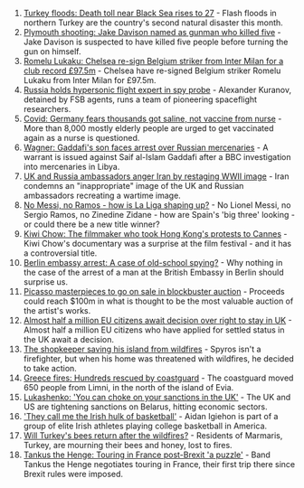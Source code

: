 1. [Turkey floods: Death toll near Black Sea rises to 27](https://www.bbc.co.uk/news/world-europe-58200296) - Flash floods in northern Turkey are the country's second natural disaster this month.
2. [Plymouth shooting: Jake Davison named as gunman who killed five](https://www.bbc.co.uk/news/uk-england-devon-58197414) - Jake Davison is suspected to have killed five people before turning the gun on himself.
3. [Romelu Lukaku: Chelsea re-sign Belgium striker from Inter Milan for a club record £97.5m](https://www.bbc.co.uk/sport/football/58111490) - Chelsea have re-signed Belgium striker Romelu Lukaku from Inter Milan for £97.5m.
4. [Russia holds hypersonic flight expert in spy probe](https://www.bbc.co.uk/news/world-europe-58186033) - Alexander Kuranov, detained by FSB agents, runs a team of pioneering spaceflight researchers.
5. [Covid: Germany fears thousands got saline, not vaccine from nurse](https://www.bbc.co.uk/news/world-europe-58186032) - More than 8,000 mostly elderly people are urged to get vaccinated again as a nurse is questioned.
6. [Wagner: Gaddafi's son faces arrest over Russian mercenaries](https://www.bbc.co.uk/news/world-africa-58191433) - A warrant is issued against Saif al-Islam Gaddafi after a BBC investigation into mercenaries in Libya.
7. [UK and Russia ambassadors anger Iran by restaging WWII image](https://www.bbc.co.uk/news/world-middle-east-58186006) - Iran condemns an "inappropriate" image of the UK and Russian ambassadors recreating a wartime image.
8. [No Messi, no Ramos - how is La Liga shaping up?](https://www.bbc.co.uk/sport/football/58092275) - No Lionel Messi, no Sergio Ramos, no Zinedine Zidane - how are Spain's 'big three' looking - or could there be a new title winner?
9. [Kiwi Chow: The filmmaker who took Hong Kong's protests to Cannes](https://www.bbc.co.uk/news/world-asia-58196411) - Kiwi Chow's documentary was a surprise at the film festival - and it has a controversial title.
10. [Berlin embassy arrest: A case of old-school spying?](https://www.bbc.co.uk/news/uk-58185957) - Why nothing in the case of the arrest of a man at the British Embassy in Berlin should surprise us.
11. [Picasso masterpieces to go on sale in blockbuster auction](https://www.bbc.co.uk/news/world-us-canada-58185744) - Proceeds could reach $100m in what is thought to be the most valuable auction of the artist's works.
12. [Almost half a million EU citizens await decision over right to stay in UK](https://www.bbc.co.uk/news/uk-58188657) - Almost half a million EU citizens who have applied for settled status in the UK await a decision.
13. [The shopkeeper saving his island from wildfires](https://www.bbc.co.uk/news/world-europe-58177493) - Spyros isn't a firefighter, but when his home was threatened with wildfires, he decided to take action.
14. [Greece fires: Hundreds rescued by coastguard](https://www.bbc.co.uk/news/world-europe-58128033) - The coastguard moved 650 people from Limni, in the north of the island of Evia.
15. [Lukashenko: 'You can choke on your sanctions in the UK'](https://www.bbc.co.uk/news/world-europe-58150328) - The UK and US are tightening sanctions on Belarus, hitting economic sectors.
16. ['They call me the Irish hulk of basketball'](https://www.bbc.co.uk/news/world-europe-58017676) - Aidan Igiehon is part of a group of elite Irish athletes playing college basketball in America.
17. [Will Turkey's bees return after the wildfires?](https://www.bbc.co.uk/news/world-middle-east-58108697) - Residents of Marmaris, Turkey, are mourning their bees and honey, lost to fires.
18. [Tankus the Henge: Touring in France post-Brexit 'a puzzle'](https://www.bbc.co.uk/news/entertainment-arts-58063110) - Band Tankus the Henge negotiates touring in France, their first trip there since Brexit rules were imposed.
